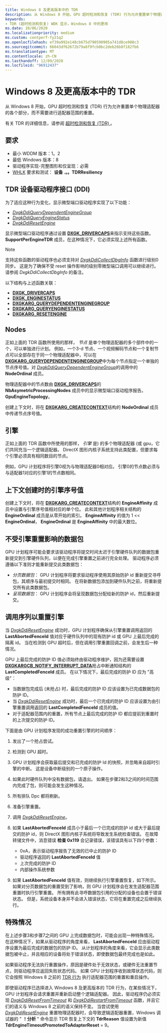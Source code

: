 ```yaml
---
title: Windows 8 及更高版本中的 TDR
description: 从 Windows 8 开始，GPU 超时检测和恢复 (TDR) 行为允许重置单个物理适配器的各个部分，而不需要进行适配器范围的重置。
keywords:
- TDR (超时检测和恢复) WDK 显示，Windows 8 中的更改
ms.date: 10/06/2020
ms.localizationpriority: medium
ms.custom: contperf-fy21q2
ms.openlocfilehash: ef39a992e148cb675d790590905a741d8ce908c3
ms.sourcegitcommit: 66043df62672b79a8f9fcb0bc2deb26b8f182fb6
ms.translationtype: MT
ms.contentlocale: zh-CN
ms.lasthandoff: 12/09/2020
ms.locfileid: "96912437"
---
```

# <a name="tdr-in-windows-8-and-later"></a>Windows 8 及更高版本中的 TDR

从 Windows 8 开始，GPU 超时检测和恢复 (TDR) 行为允许重置单个物理适配器的各个部分，而不需要进行适配器范围的重置。

有关 TDR 的详细信息，请参阅 [超时检测和恢复 (TDR) ](timeout-detection-and-recovery.md) 。

## <a name="requirements"></a>要求

* 最小 WDDM 版本：1。2
* 最低 Windows 版本：8
* 驱动程序实现-完整图形和仅呈现：必需
* [WHLK](/windows-hardware/test/hlk/) 要求和测试： **设备 .。。TDRResiliency**

## <a name="tdr-device-driver-interface-ddi"></a>TDR 设备驱动程序接口 (DDI) 

为了适应这种行为变化，显示微型端口驱动程序实现了以下功能：

* [*DxgkDdiQueryDependentEngineGroup*](/windows-hardware/drivers/ddi/d3dkmddi/nc-d3dkmddi-dxgkddi_querydependentenginegroup)
* [*DxgkDdiQueryEngineStatus*](/windows-hardware/drivers/ddi/d3dkmddi/nc-d3dkmddi-dxgkddi_queryenginestatus)
* [*DxgkDdiResetEngine*](/windows-hardware/drivers/ddi/d3dkmddi/nc-d3dkmddi-dxgkddi_resetengine)

显示微型端口驱动程序通过设置 [**DXGK_DRIVERCAPS**](/windows-hardware/drivers/ddi/d3dkmddi/ns-d3dkmddi-_dxgk_drivercaps)来指示支持这些函数。**SupportPerEngineTDR** 成员，在这种情况下，它必须实现上述所有函数。

> [!NOTE]
> 支持这些函数的驱动程序也必须支持对 [*DxgkDdiCollectDbgInfo*](/windows-hardware/drivers/ddi/d3dkmddi/nc-d3dkmddi-dxgkddi_collectdbginfo) 函数进行级别0同步。 这是为了确保不受 reset 操作影响的级别零微型端口调用可以继续进行。 请参阅 *DxgkDdiCollectDbgInfo* 的备注。

以下结构与上述函数关联：

* [**DXGK_DRIVERCAPS**](/windows-hardware/drivers/ddi/d3dkmddi/ns-d3dkmddi-_dxgk_drivercaps)
* [**DXGK_ENGINESTATUS**](/windows-hardware/drivers/ddi/d3dkmddi/ns-d3dkmddi-_dxgk_enginestatus)
* [**DXGKARG_QUERYDEPENDENTENGINEGROUP**](/windows-hardware/drivers/ddi/d3dkmddi/ns-d3dkmddi-_dxgkarg_querydependentenginegroup)
* [**DXGKARG_QUERYENGINESTATUS**](/windows-hardware/drivers/ddi/d3dkmddi/ns-d3dkmddi-_dxgkarg_queryenginestatus)
* [**DXGKARG_RESETENGINE**](/windows-hardware/drivers/ddi/d3dkmddi/ns-d3dkmddi-_dxgkarg_resetengine)

## <a name="nodes"></a>Nodes

正如上面的 TDR 函数所使用的那样， *节点* 是单个物理适配器的多个部件中的一个，可以单独进行计划。 例如，一个3-d 节点、一个视频解码节点和一个复制节点可以全部存在于同一个物理适配器中，可以在 [**DXGKARG_QUERYDEPENDENTENGINEGROUP**](/windows-hardware/drivers/ddi/d3dkmddi/ns-d3dkmddi-_dxgkarg_querydependentenginegroup)中为每个节点指定一个单独的节点序号值。对 [*DxgkDdiQueryDependentEngineGroup*](/windows-hardware/drivers/ddi/d3dkmddi/nc-d3dkmddi-dxgkddi_querydependentenginegroup)的调用中的 **NodeOrdinal** 成员。

物理适配器中的节点数由 [**DXGK_DRIVERCAPS**](/windows-hardware/drivers/ddi/d3dkmddi/ns-d3dkmddi-_dxgk_drivercaps)的 **NbAsymetricProcessingNodes** 成员中的显示微型端口驱动程序报告。**GpuEngineTopology**。

创建上下文时，将在 [**DXGKARG_CREATECONTEXT**](/windows-hardware/drivers/ddi/d3dkmddi/ns-d3dkmddi-_dxgkarg_createcontext)结构的 **NodeOrdinal** 成员中传递节点序号值。

## <a name="engines"></a>引擎

正如上面的 TDR 函数中所使用的那样， *引擎* 是) 的多个物理适配器 (或 gpu，它们共同充当一个逻辑适配器。 DirectX 图形内核子系统支持此类配置，但要求每个引擎必须具有相同数目的节点。

例如，GPU 计划程序将引擎0视为与物理适配器0相对应。 引擎0的节点数必须与与适配器1对应的引擎1的节点数相同。

## <a name="engine-ordinal-value-at-context-creation"></a>上下文创建时的引擎序号值

创建上下文时，将在 [**DXGKARG_CREATECONTEXT**](/windows-hardware/drivers/ddi/d3dkmddi/ns-d3dkmddi-_dxgkarg_createcontext)结构的 **EngineAffinity** 成员中设置与引擎序号值相对应的单个位。 此和其他计划程序相关结构的 **EngineOrdinal** 成员是从零开始的索引。 **EngineAffinity** 的值为 1 << **EngineOrdinal**， **EngineOrdinal** 是 **EngineAffinity** 中的最大数位。

## <a name="packets-unaffected-by-engine-reset"></a>不受引擎重置影响的数据包

GPU 计划程序可能会要求该驱动程序将提交时间太迟于引擎硬件队列的数据包重新提交到引擎硬件队列，以便在完成引擎重置之前进行完全处理。 驱动程序必须遵循以下准则才能重新提交此类数据包：

* *分页数据包*： GPU 计划程序将要求驱动程序使用其原始防护 id 重新提交寻呼包，其顺序与最初提交时相同。 在将新数据包添加到硬件队列之前，将重新提交所有此类数据包。
* *呈现数据包*： GPU 计划程序会将呈现数据包分配给新的防护 id，然后重新提交。

## <a name="calling-sequence-to-reset-an-engine"></a>调用序列以重置引擎

当 [*DxgkDdiResetEngine*](/windows-hardware/drivers/ddi/d3dkmddi/nc-d3dkmddi-dxgkddi_resetengine) 成功时，GPU 计划程序确保从引擎重置调用返回的 **LastAbortedFenceId** 值对应于硬件队列中的现有防护 id 或 GPU 上最后完成的隔离 id。 当在检测到 GPU 超时后，但在调用引擎重置回调之前，会发生后一种情况。

GPU 上最后完成的防护 ID 值必须始终由驱动程序维护，因为还需要设置 [**DXGKARGCB_NOTIFY_INTERRUPT_DATA**](/windows-hardware/drivers/ddi/d3dkmddi/ns-d3dkmddi-_dxgkargcb_notify_interrupt_data)抢占中断通知结构的 **LastCompletedFenceId** 成员。 在以下情况下，最后完成的防护 ID 应为 "高级"：

* 当数据包完成后 (未抢占) 时，最后完成的防护 ID 应该设置为已完成数据包的防护 ID。
* 当 [*DxgkDdiResetEngine*](/windows-hardware/drivers/ddi/d3dkmddi/nc-d3dkmddi-dxgkddi_resetengine) 成功时，最后一个已完成的防护 ID 应该设置为由引擎重置调用返回的 **LastCompletedFenceId** 成员的值。
* 对于适配器范围内的重置，所有节点上最后完成的防护 ID 都应提前到重置时的上次提交的防护 ID。

下面是由 GPU 计划程序发现的成功重置引擎的时间顺序：

1. 发出了一个抢占尝试。
2. 检测到 GPU 超时。
3. GPU 计划程序会获取最后提交和已完成的防护 Id 的快照，并忽略来自超时引擎的中断。 这是设备中断级别的一个原子操作。
4. 如果此时硬件队列中没有数据包，请退出。 如果在步骤2和3之间的时间范围内完成了包，则可能会发生这种情况。
5. 所有排队 Dpc 都将刷新。
6. 准备引擎重置。
7. 调用 [*DxgkDdiResetEngine*](/windows-hardware/drivers/ddi/d3dkmddi/nc-d3dkmddi-dxgkddi_resetengine)。
8. 如果 **LastAbortedFenceId** 成员小于最后一个已完成的防护 id 或大于最后提交的防护 id，则 DirectX 图形内核子系统将导致发生系统检查错误。 在故障转储文件中，消息错误 **检查 0x119** 会记录错误，该错误具有以下四个参数：

   * 0xA，表示驱动程序报告了无效的已中止的防护 ID
   * 驱动程序返回的 **LastAbortedFenceId** 值
   * 上次完成的防护 ID
   * 内部操作系统参数
9. 如果 **LastAbortedFenceId** 值有效，则继续执行引擎重置恢复，如下所示。 如果对分页数据包的重置受到了影响，则 GPU 计划程序会在发生适配器范围重置时执行引擎重置。 所有拥有此寻呼数据包引用的分配的设备也会置于错误状态。 但是，系统设备本身并不会进入错误状态，它将在重置完成之后继续执行。

## <a name="special-cases"></a>特殊情况

在上述步骤3和步骤7之间的 GPU 上完成数据包时，可能会出现一种特殊情况。 在这种情况下，如果从驱动程序的角度来看， **LastAbortedFenceId** 应由驱动程序设置为最后完成的数据包的防护 ID。 从计划程序的角度来看，它会显示此类数据包被中止，并且相应的设备将处于错误状态，即使数据包最终完成也是如此。

如果驱动程序无法执行重置操作，原因是硬件处于无效状态，或硬件无法重置节点，则驱动程序应返回失败状态代码。 如果 GPU 计划程序收到故障状态代码，则它会按照 Windows 8 之前的 [TDR 行为](timeout-detection-and-recovery.md) 执行适配器范围的重置和重启操作。

即使驱动程序已选择进入 Windows 8 及更高版本的 TDR 行为，在某些情况下，GPU 计划程序会请求重置并重新启动整个逻辑适配器。 因此，驱动程序仍必须实现 [*DxgkDdiResetFromTimeout*](/windows-hardware/drivers/ddi/d3dkmddi/nc-d3dkmddi-dxgkddi_resetfromtimeout) 和 [*DxgkDdiRestartFromTimeout*](/windows-hardware/drivers/ddi/d3dkmddi/nc-d3dkmddi-dxgkddi_restartfromtimeout) 函数，并且它们的语义与 Windows 8 之前的语义保持不变。 当尝试使用 [*DxgkDdiResetEngine*](/windows-hardware/drivers/ddi/d3dkmddi/nc-d3dkmddi-dxgkddi_resetengine) 重置物理适配器时，会导致逻辑适配器重置，Windows 调试器的 " **！分析** " 命令显示 TDR 恢复上下文的 **TdrReason** 值设置为新值 **TdrEngineTimeoutPromotedToAdapterReset** = 9。

